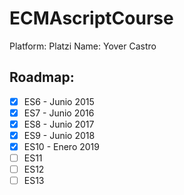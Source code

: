 # ECMAscriptCourse

Platform: Platzi
Name: Yover Castro

## Roadmap:

- [x] ES6 - Junio 2015
- [x] ES7 - Junio 2016
- [x] ES8 - Junio 2017
- [x] ES9 - Junio 2018
- [x] ES10 - Enero 2019
- [ ] ES11
- [ ] ES12
- [ ] ES13